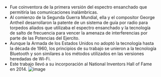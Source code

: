 - Fue coinventora de la primera versión del espectro ensanchado que permitiría las comunicaciones inalámbricas.
- Al comienzo de la Segunda Guerra Mundial, ella y el compositor George Antheil desarrollaron la patente de un sistema de guía por radio para torpedos aliados que utilizaba el espectro ensanchado y la tecnología de salto de frecuencia para vencer la amenaza de interferencias por parte de las Potencias del Ejercito.
- Aunque la Armada de los Estados Unidos no adoptó la tecnología hasta la década de 1960, los principios de su trabajo se unieron a la tecnología Bluetooth y son similares a los métodos utilizados en las versiones heredadas de Wi-Fi.
- Este trabajo llevó a su incorporación al National Inventors Hall of Fame en 2014.
![image](https://user-images.githubusercontent.com/115450529/195138166-175be0bb-d959-4d64-815f-bdc648f4c3a3.png)
